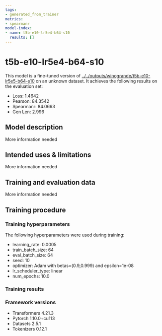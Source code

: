 ```yaml
---
tags:
- generated_from_trainer
metrics:
- spearmanr
model-index:
- name: t5b-e10-lr5e4-b64-s10
  results: []
---
```


<!-- This model card has been generated automatically according to the information the Trainer had access to. You
should probably proofread and complete it, then remove this comment. -->

# t5b-e10-lr5e4-b64-s10

This model is a fine-tuned version of [../../outputs/winogrande/t5b-e10-lr5e5-b64-s10](https://huggingface.co/../../outputs/winogrande/t5b-e10-lr5e5-b64-s10) on an unknown dataset.
It achieves the following results on the evaluation set:
- Loss: 1.4642
- Pearson: 84.3542
- Spearmanr: 84.0663
- Gen Len: 2.996

## Model description

More information needed

## Intended uses & limitations

More information needed

## Training and evaluation data

More information needed

## Training procedure

### Training hyperparameters

The following hyperparameters were used during training:
- learning_rate: 0.0005
- train_batch_size: 64
- eval_batch_size: 64
- seed: 10
- optimizer: Adam with betas=(0.9,0.999) and epsilon=1e-08
- lr_scheduler_type: linear
- num_epochs: 10.0

### Training results



### Framework versions

- Transformers 4.21.3
- Pytorch 1.10.0+cu113
- Datasets 2.5.1
- Tokenizers 0.12.1
